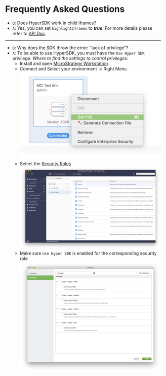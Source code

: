 # Frequently Asked Questions

- `Q`: Does HyperSDK work in child iframes?
- `A`: Yes, you can set `highlightIframes` to ***true***.
  For more details please refer to [API Doc](api.md#mstrHyper).

---

- `Q`: Why does the SDK throw the error: "lack of privilege"?
- `A`: To be able to use HyperSDK, you must have the `Use Hyper SDK` privilege.
  *Where to find the settings to control privileges:*
  - Install and open [MicroStrategy Workstation](https://www2.microstrategy.com/producthelp/current/Workstation/WebHelp/Lang_1033/Content/home_workstation.htm)
  - Connect and Select your environment -> Right Menu
  ![picture 3](./img/env_getinfo.png)  
  - Select the [Security Roles](https://www2.microstrategy.com/producthelp/current/Workstation/WebHelp/Lang_1033/Content/create_security_roles.htm)
  ![picture 2](./img/security_roles.png)  
  - Make sure `Use Hyper SDK` is enabled for the corresponding security role
  ![picture 1](./img/privileges.png)  

